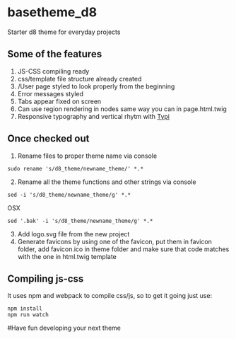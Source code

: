 # basetheme_d8
Starter d8 theme for everyday projects

## Some of the features
1. JS-CSS compiling ready
2. css/template file structure already created
3. /User page styled to look properly from the beginning
4. Error messages styled
5. Tabs appear fixed on screen
6. Can use region rendering in nodes same way you can in page.html.twig
7. Responsive typography and vertical rhytm with [Typi](https://github.com/zellwk/typi)



## Once checked out
1. Rename files to proper theme name via console
```
sudo rename 's/d8_theme/newname_theme/' *.*
```
2. Rename all the theme functions and other strings via console
```
sed -i 's/d8_theme/newname_theme/g' *.*
```
OSX
```
sed '.bak' -i 's/d8_theme/newname_theme/g' *.*
```
3. Add logo.svg file from the new project
4. Generate favicons by using one of the favicon, put them in favicon folder, add favicon.ico in theme folder and make sure that code matches with the one in html.twig template

## Compiling js-css
It uses npm and webpack to compile css/js, so to get it going just use:
```
npm install
npm run watch
```

#Have fun developing your next theme
